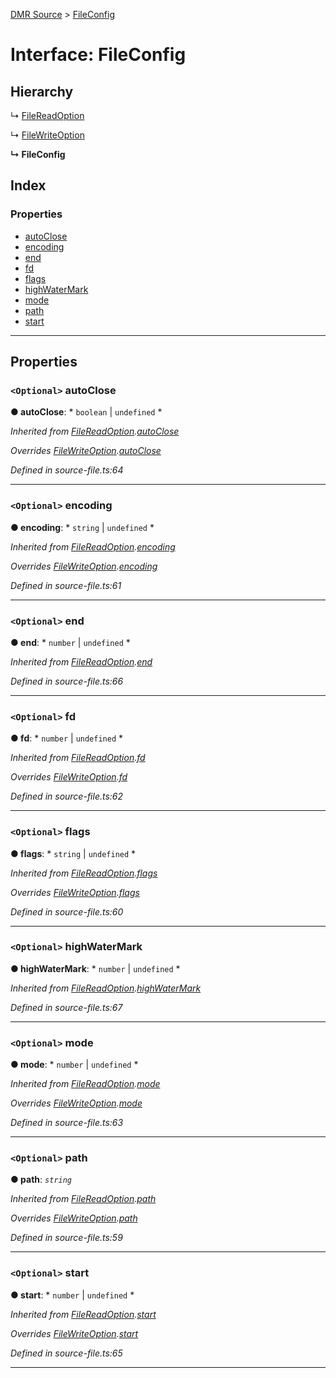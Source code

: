 [DMR Source](../README.md) > [FileConfig](../interfaces/fileconfig.md)

# Interface: FileConfig

## Hierarchy

↳  [FileReadOption](filereadoption.md)

↳  [FileWriteOption](filewriteoption.md)

**↳ FileConfig**

## Index

### Properties

* [autoClose](fileconfig.md#autoclose)
* [encoding](fileconfig.md#encoding)
* [end](fileconfig.md#end)
* [fd](fileconfig.md#fd)
* [flags](fileconfig.md#flags)
* [highWaterMark](fileconfig.md#highwatermark)
* [mode](fileconfig.md#mode)
* [path](fileconfig.md#path)
* [start](fileconfig.md#start)

---

## Properties

<a id="autoclose"></a>

### `<Optional>` autoClose

**● autoClose**: * `boolean` &#124; `undefined`
*

*Inherited from [FileReadOption](filereadoption.md).[autoClose](filereadoption.md#autoclose)*

*Overrides [FileWriteOption](filewriteoption.md).[autoClose](filewriteoption.md#autoclose)*

*Defined in source-file.ts:64*

___
<a id="encoding"></a>

### `<Optional>` encoding

**● encoding**: * `string` &#124; `undefined`
*

*Inherited from [FileReadOption](filereadoption.md).[encoding](filereadoption.md#encoding)*

*Overrides [FileWriteOption](filewriteoption.md).[encoding](filewriteoption.md#encoding)*

*Defined in source-file.ts:61*

___
<a id="end"></a>

### `<Optional>` end

**● end**: * `number` &#124; `undefined`
*

*Inherited from [FileReadOption](filereadoption.md).[end](filereadoption.md#end)*

*Defined in source-file.ts:66*

___
<a id="fd"></a>

### `<Optional>` fd

**● fd**: * `number` &#124; `undefined`
*

*Inherited from [FileReadOption](filereadoption.md).[fd](filereadoption.md#fd)*

*Overrides [FileWriteOption](filewriteoption.md).[fd](filewriteoption.md#fd)*

*Defined in source-file.ts:62*

___
<a id="flags"></a>

### `<Optional>` flags

**● flags**: * `string` &#124; `undefined`
*

*Inherited from [FileReadOption](filereadoption.md).[flags](filereadoption.md#flags)*

*Overrides [FileWriteOption](filewriteoption.md).[flags](filewriteoption.md#flags)*

*Defined in source-file.ts:60*

___
<a id="highwatermark"></a>

### `<Optional>` highWaterMark

**● highWaterMark**: * `number` &#124; `undefined`
*

*Inherited from [FileReadOption](filereadoption.md).[highWaterMark](filereadoption.md#highwatermark)*

*Defined in source-file.ts:67*

___
<a id="mode"></a>

### `<Optional>` mode

**● mode**: * `number` &#124; `undefined`
*

*Inherited from [FileReadOption](filereadoption.md).[mode](filereadoption.md#mode)*

*Overrides [FileWriteOption](filewriteoption.md).[mode](filewriteoption.md#mode)*

*Defined in source-file.ts:63*

___
<a id="path"></a>

### `<Optional>` path

**● path**: *`string`*

*Inherited from [FileReadOption](filereadoption.md).[path](filereadoption.md#path)*

*Overrides [FileWriteOption](filewriteoption.md).[path](filewriteoption.md#path)*

*Defined in source-file.ts:59*

___
<a id="start"></a>

### `<Optional>` start

**● start**: * `number` &#124; `undefined`
*

*Inherited from [FileReadOption](filereadoption.md).[start](filereadoption.md#start)*

*Overrides [FileWriteOption](filewriteoption.md).[start](filewriteoption.md#start)*

*Defined in source-file.ts:65*

___

